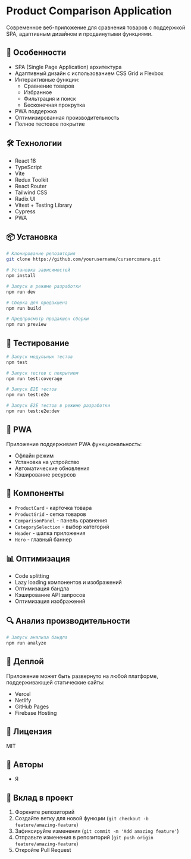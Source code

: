 # Product Comparison Application

Современное веб-приложение для сравнения товаров с поддержкой SPA, адаптивным дизайном и продвинутыми функциями.

## 🚀 Особенности

- SPA (Single Page Application) архитектура
- Адаптивный дизайн с использованием CSS Grid и Flexbox
- Интерактивные функции:
  - Сравнение товаров
  - Избранное
  - Фильтрация и поиск
  - Бесконечная прокрутка
- PWA поддержка
- Оптимизированная производительность
- Полное тестовое покрытие

## 🛠 Технологии

- React 18
- TypeScript
- Vite
- Redux Toolkit
- React Router
- Tailwind CSS
- Radix UI
- Vitest + Testing Library
- Cypress
- PWA

## 📦 Установка

```bash
# Клонирование репозитория
git clone https://github.com/yourusername/cursorcomare.git

# Установка зависимостей
npm install

# Запуск в режиме разработки
npm run dev

# Сборка для продакшена
npm run build

# Предпросмотр продакшен сборки
npm run preview
```

## 🧪 Тестирование

```bash
# Запуск модульных тестов
npm test

# Запуск тестов с покрытием
npm run test:coverage

# Запуск E2E тестов
npm run test:e2e

# Запуск E2E тестов в режиме разработки
npm run test:e2e:dev
```

## 📱 PWA

Приложение поддерживает PWA функциональность:
- Офлайн режим
- Установка на устройство
- Автоматические обновления
- Кэширование ресурсов

## 🎨 Компоненты

- `ProductCard` - карточка товара
- `ProductGrid` - сетка товаров
- `ComparisonPanel` - панель сравнения
- `CategorySelection` - выбор категорий
- `Header` - шапка приложения
- `Hero` - главный баннер

## 📊 Оптимизация

- Code splitting
- Lazy loading компонентов и изображений
- Оптимизация бандла
- Кэширование API запросов
- Оптимизация изображений

## 🔍 Анализ производительности

```bash
# Запуск анализа бандла
npm run analyze
```

## 🚀 Деплой

Приложение может быть развернуто на любой платформе, поддерживающей статические сайты:

- Vercel
- Netlify
- GitHub Pages
- Firebase Hosting

## 📝 Лицензия

MIT

## 👥 Авторы

- Я 

## 🤝 Вклад в проект

1. Форкните репозиторий
2. Создайте ветку для новой функции (`git checkout -b feature/amazing-feature`)
3. Зафиксируйте изменения (`git commit -m 'Add amazing feature'`)
4. Отправьте изменения в репозиторий (`git push origin feature/amazing-feature`)
5. Откройте Pull Request
